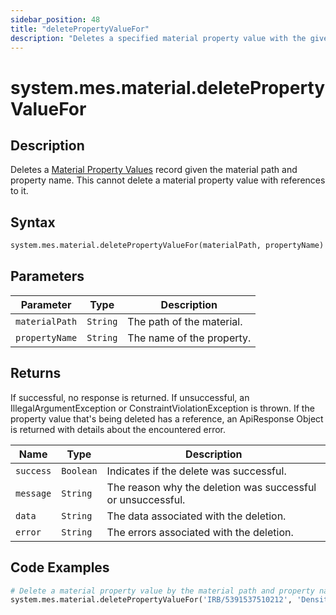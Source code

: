 ```yaml
---
sidebar_position: 48
title: "deletePropertyValueFor"
description: "Deletes a specified material property value with the given material path and property name."
---
```


# system.mes.material.deletePropertyValueFor

## Description

Deletes a [Material Property Values](../../data-model/material-model/material-property-value) record given the material path and property name.
This cannot delete a material property value with references to it.

## Syntax

```python
system.mes.material.deletePropertyValueFor(materialPath, propertyName)
```

## Parameters

| Parameter      | Type     | Description               |
| -------------- | -------- | ------------------------- |
| `materialPath` | `String` | The path of the material. |
| `propertyName` | `String` | The name of the property. |

## Returns

If successful, no response is returned. If unsuccessful, an IllegalArgumentException or ConstraintViolationException is thrown.
If the property value that's being deleted has a reference, an ApiResponse Object is returned with details about the encountered error.

| Name      | Type      | Description                                                 |
| --------- | --------- | ----------------------------------------------------------- |
| `success` | `Boolean` | Indicates if the delete was successful.                     |
| `message` | `String`  | The reason why the deletion was successful or unsuccessful. |
| `data`    | `String`  | The data associated with the deletion.                      |
| `error`   | `String`  | The errors associated with the deletion.                    |

## Code Examples

```python
# Delete a material property value by the material path and property name
system.mes.material.deletePropertyValueFor('IRB/5391537510212', 'Density')
```
